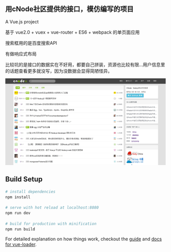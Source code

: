 ## 用cNode社区提供的接口，模仿编写的项目

A Vue.js project

基于 vue2.0 + vuex + vue-router + ES6 + webpack 的单页面应用

搜索框用的是百度搜索API

有做响应式布局

比较坑的是接口的数据实在不好用，都要自己拼装，资源也比较有限…用户信息里的话题查看更多就没写，因为没数据会显得简陋怪异。

![](https://github.com/Damonlw/vue-cnode/raw/master/logo/cnode.png)

## Build Setup

```bash
# install dependencies 
npm install

# serve with hot reload at localhost:8080
npm run dev

# build for production with minification
npm run build
```

For detailed explanation on how things work, checkout the [guide](http://vuejs-templates.github.io/webpack/) and [docs for vue-loader](http://vuejs.github.io/vue-loader).
